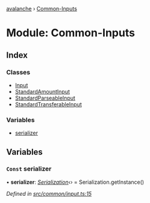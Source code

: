 [avalanche](../README.md) › [Common-Inputs](common_inputs.md)

# Module: Common-Inputs

## Index

### Classes

* [Input](../classes/common_inputs.input.md)
* [StandardAmountInput](../classes/common_inputs.standardamountinput.md)
* [StandardParseableInput](../classes/common_inputs.standardparseableinput.md)
* [StandardTransferableInput](../classes/common_inputs.standardtransferableinput.md)

### Variables

* [serializer](common_inputs.md#const-serializer)

## Variables

### `Const` serializer

• **serializer**: *[Serialization](../classes/utils_serialization.serialization.md)‹›* = Serialization.getInstance()

*Defined in [src/common/input.ts:15](https://github.com/ava-labs/avalanchejs/blob/f2c4a10/src/common/input.ts#L15)*

